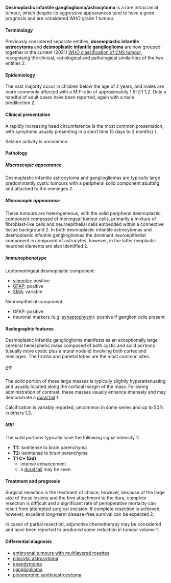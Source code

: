 

**Desmoplastic infantile** **ganglioglioma/astrocytoma** is a rare intracranial tumour, which despite its aggressive appearances tend to have a good prognosis and are considered WHO grade 1 tumour. 

#### Terminology

Previously considered separate entities, **desmoplastic infantile astrocytoma** and **desmoplastic infantile ganglioglioma** are now grouped together in the current (2021) [WHO classification of CNS tumour](https://radiopaedia.org/articles/who-classification-of-cns-tumours-1), recognising the clinical, radiological and pathological similarities of the two entities 2. 

#### Epidemiology

The vast majority occur in children below the age of 2 years, and males are more commonly affected with a M:F ratio of approximately 1.5-2:1 1,2. Only a handful of adult cases have been reported, again with a male predilection 2. 

#### Clinical presentation

A rapidly increasing head circumference is the most common presentation, with symptoms usually presenting in a short time (5 days to 3 months) 1.

Seizure activity is uncommon.

#### Pathology

##### Macroscopic appearance

Desmoplastic infantile astrocytoma and gangliogliomas are typically large predominantly cystic tumours with a peripheral solid component abutting and attached to the meninges 2. 

##### Microscopic appearance

These tumours are heterogeneous, with the solid peripheral desmoplastic component composed of meningeal tumour cells, primarily a mixture of fibroblast-like cells and neuroepithelial cells embedded within a connective tissue background 2. In both desmoplastic infantile astrocytomas and desmoplastic infantile gangliogliomas the dominant neuroepithelial component is composed of astrocytes, however, in the latter neoplastic neuronal elements are also identified 2.  

##### Immunophenotype

Leptomeningeal desmoplastic component: 

- [vimentin](https://radiopaedia.org/articles/vimentin): positive
- [GFAP](https://radiopaedia.org/articles/glial-fibrillary-acid-protein-gfap): positive
- [SMA](https://radiopaedia.org/articles/smooth-muscle-actin): variable

Neuroepithelial component: 

- GFAP: positive
- neuronal markers (e.g. [synaptophysin](https://radiopaedia.org/articles/synaptophysin)): positive if ganglion cells present

#### Radiographic features

Desmoplastic infantile ganglioglioma manifests as an exceptionally large cerebral hemispheric mass composed of both cystic and solid portions (usually more cystic plus a mural nodule) involving both cortex and meninges. The frontal and parietal lobes are the most common sites.

##### CT

The solid portion of these large masses is typically slightly hyperattenuating and usually located along the cortical margin of the mass. Following administration of contrast, these masses usually enhance intensely and may demonstrate a [dural tail](https://radiopaedia.org/articles/dural-tail-sign-1) 1.  

Calcification is variably reported, uncommon in some series and up to 50% in others 1,3.

##### MRI

The solid portions typically have the following signal intensity 1:

- **T1:** isointense to brain parenchyma
- **T2:** isointense to brain parenchyma
- **T1** **C+ (Gd)**
    - intense enhancement
    - a [dural tail](https://radiopaedia.org/articles/dural-tail-sign-1) may be seen

#### Treatment and prognosis

Surgical resection is the treatment of choice, however, because of the large size of these lesions and the firm attachment to the dura, complete resection is difficult and a significant rate of perioperative mortality can result from attempted surgical excision. If complete resection is achieved, however, excellent long-term disease-free survival can be expected 2. 

In cases of partial resection, adjunctive chemotherapy may be considered and have been reported to produced some reduction in tumour volume 1.

#### Differential diagnosis

- [embryonal tumours with multilayered rosettes](https://radiopaedia.org/articles/embryonal-tumours-with-multilayered-rosettes-etmr)
- [pilocytic astrocytoma](https://radiopaedia.org/articles/pilocytic-astrocytoma)
- [ependymoma](https://radiopaedia.org/articles/ependymoma)
- [ganglioglioma](https://radiopaedia.org/articles/ganglioglioma)
- [pleomorphic xanthoastrocytoma](https://radiopaedia.org/articles/pleomorphic-xanthoastrocytoma)